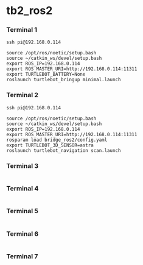 # tb2_ros2

### Terminal 1
```
ssh pi@192.168.0.114

source /opt/ros/noetic/setup.bash
source ~/catkin_ws/devel/setup.bash
export ROS_IP=192.168.0.114
export ROS_MASTER_URI=http://192.168.0.114:11311
export TURTLEBOT_BATTERY=None
roslaunch turtlebot_bringup minimal.launch
```

### Terminal 2
```
ssh pi@192.168.0.114

source /opt/ros/noetic/setup.bash
source ~/catkin_ws/devel/setup.bash
export ROS_IP=192.168.0.114
export ROS_MASTER_URI=http://192.168.0.114:11311
rosparam load bridge_ros2/config.yaml 
export TURTLEBOT_3D_SENSOR=astra
roslaunch turtlebot_navigation scan.launch
```

### Terminal 3
```
```

### Terminal 4
```
```

### Terminal 5
```
```

### Terminal 6
```
```

### Terminal 7
```
```

